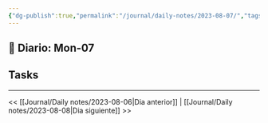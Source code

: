 ```yaml
---
{"dg-publish":true,"permalink":"/journal/daily-notes/2023-08-07/","tags":["Daily"],"noteIcon":"","created":"2023-08-07T01:41:51.411-05:00","updated":"2023-08-07T18:55:13.602-05:00"}
---
```



## 📅 Diario: Mon-07



## Tasks

- - - 

<< [[Journal/Daily notes/2023-08-06\|Dia anterior]] | [[Journal/Daily notes/2023-08-08\|Dia siguiente]] >>
